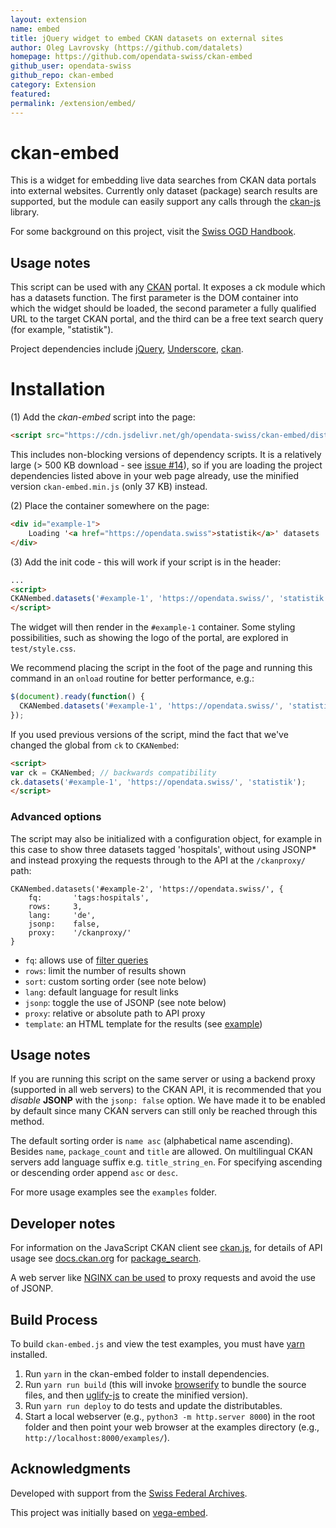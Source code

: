```yaml
---
layout: extension
name: embed
title: jQuery widget to embed CKAN datasets on external sites
author: Oleg Lavrovsky (https://github.com/datalets)
homepage: https://github.com/opendata-swiss/ckan-embed
github_user: opendata-swiss
github_repo: ckan-embed
category: Extension
featured: 
permalink: /extension/embed/
---
```



ckan-embed
==========

This is a widget for embedding live data searches from CKAN data portals
into external websites. Currently only dataset (package) search results
are supported, but the module can easily support any calls through the
[ckan-js](https://www.npmjs.com/package/ckan) library.

For some background on this project, visit the [Swiss OGD
Handbook](https://github.com/opendata-swiss/ogd-handbook-wiki/blob/master/library/embed.en.md).

Usage notes
-----------

This script can be used with any [CKAN](http://ckan.org) portal. It
exposes a ck module which has a datasets function. The first parameter
is the DOM container into which the widget should be loaded, the second
parameter a fully qualified URL to the target CKAN portal, and the third
can be a free text search query (for example, "statistik").

Project dependencies include
[jQuery](https://www.npmjs.com/package/jquery),
[Underscore](https://www.npmjs.com/package/underscore),
[ckan](https://www.npmjs.com/package/ckan).

Installation
============

(1) Add the *ckan-embed* script into the page:

``` html
<script src="https://cdn.jsdelivr.net/gh/opendata-swiss/ckan-embed/dist/ckan-embed.bundle.js"></script>
```

This includes non-blocking versions of dependency scripts. It is a
relatively large (&gt; 500 KB download - see [issue
\#14](https://github.com/opendata-swiss/ckan-embed/issues/14)), so if
you are loading the project dependencies listed above in your web page
already, use the minified version `ckan-embed.min.js` (only 37 KB)
instead.

(2) Place the container somewhere on the page:

``` html
<div id="example-1">
    Loading '<a href="https://opendata.swiss">statistik</a>' datasets ...
</div>
```

(3) Add the init code - this will work if your script is in the header:

``` html
...
<script>
CKANembed.datasets('#example-1', 'https://opendata.swiss/', 'statistik');
</script>
```

The widget will then render in the `#example-1` container. Some styling
possibilities, such as showing the logo of the portal, are explored in
`test/style.css`.

We recommend placing the script in the foot of the page and running this
command in an `onload` routine for better performance, e.g.:

``` js
$(document).ready(function() {
  CKANembed.datasets('#example-1', 'https://opendata.swiss/', 'statistik');
});
```

If you used previous versions of the script, mind the fact that we've
changed the global from `ck` to `CKANembed`:

``` html
<script>
var ck = CKANembed; // backwards compatibility
ck.datasets('#example-1', 'https://opendata.swiss/', 'statistik');
</script>
```

### Advanced options

The script may also be initialized with a configuration object, for
example in this case to show three datasets tagged 'hospitals', without
using JSONP\* and instead proxying the requests through to the API at
the `/ckanproxy/` path:

    CKANembed.datasets('#example-2', 'https://opendata.swiss/', {
        fq:       'tags:hospitals',
        rows:     3,
        lang:     'de',
        jsonp:    false,
        proxy:    '/ckanproxy/'
    }

-   `fq`: allows use of [filter
    queries](http://docs.ckan.org/en/latest/api/index.html?highlight=filter%20queries)
-   `rows`: limit the number of results shown
-   `sort`: custom sorting order (see note below)
-   `lang`: default language for result links
-   `jsonp`: toggle the use of JSONP (see note below)
-   `proxy`: relative or absolute path to API proxy
-   `template`: an HTML template for the results (see
    [example](examples/template.html))

Usage notes
-----------

If you are running this script on the same server or using a backend
proxy (supported in all web servers) to the CKAN API, it is recommended
that you *disable* **JSONP** with the `jsonp: false` option. We have
made it to be enabled by default since many CKAN servers can still only
be reached through this method.

The default sorting order is `name asc` (alphabetical name ascending).
Besides `name`, `package_count` and `title` are allowed. On multilingual
CKAN servers add language suffix e.g. `title_string_en`. For specifying
ascending or descending order append `asc` or `desc`.

For more usage examples see the `examples` folder.

Developer notes
---------------

For information on the JavaScript CKAN client see
[ckan.js](https://github.com/okfn/ckan.js), for details of API usage see
[docs.ckan.org](http://docs.ckan.org/en/latest/api/) for
[package\_search](http://docs.ckan.org/en/latest/api/index.html?highlight=organization_list#ckan.logic.action.get.package_search).

A web server like [NGINX can be
used](https://www.nginx.com/resources/admin-guide/reverse-proxy/) to
proxy requests and avoid the use of JSONP.

Build Process
-------------

To build `ckan-embed.js` and view the test examples, you must have
[yarn](https://yarnpkg.com/) installed.

1.  Run `yarn` in the ckan-embed folder to install dependencies.
2.  Run `yarn run build` (this will invoke
    [browserify](http://browserify.org/) to bundle the source files, and
    then [uglify-js](http://lisperator.net/uglifyjs/) to create the
    minified version).
3.  Run `yarn run deploy` to do tests and update the distributables.
4.  Start a local webserver (e.g., `python3 -m http.server 8000`) in the
    root folder and then point your web browser at the examples
    directory (e.g., `http://localhost:8000/examples/`).

Acknowledgments
---------------

Developed with support from the [Swiss Federal
Archives](https://www.bar.admin.ch).

This project was initially based on
[vega-embed](https://github.com/vega/vega-embed).

